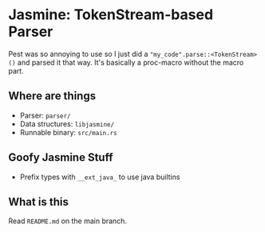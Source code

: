 # Jasmine: TokenStream-based Parser

Pest was so annoying to use so I just did a `"my_code".parse::<TokenStream>()`
and parsed it that way. It's basically a proc-macro without the macro part.

## Where are things

- Parser: `parser/`
- Data structures: `libjasmine/`
- Runnable binary: `src/main.rs`

## Goofy Jasmine Stuff

- Prefix types with `__ext_java_` to use java builtins

## What is this

Read `README.md` on the main branch.
